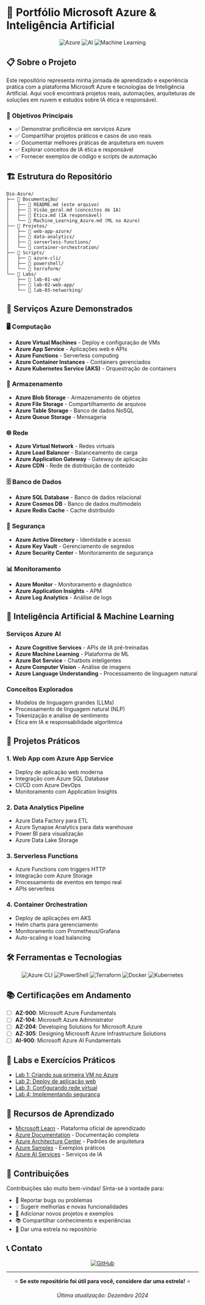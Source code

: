 # 🚀 Portfólio Microsoft Azure & Inteligência Artificial

<div align="center">

![Azure](https://img.shields.io/badge/Microsoft_Azure-0089D6?style=for-the-badge&logo=microsoft-azure&logoColor=white)
![AI](https://img.shields.io/badge/Artificial_Intelligence-000000?style=for-the-badge&logo=openai&logoColor=white)
![Machine Learning](https://img.shields.io/badge/Machine_Learning-FF6B6B?style=for-the-badge&logo=python&logoColor=white)

</div>

## 📋 Sobre o Projeto

Este repositório representa minha jornada de aprendizado e experiência prática com a plataforma Microsoft Azure e tecnologias de Inteligência Artificial. Aqui você encontrará projetos reais, automações, arquiteturas de soluções em nuvem e estudos sobre IA ética e responsável.

### 🎯 Objetivos Principais

- ✅ Demonstrar proficiência em serviços Azure
- ✅ Compartilhar projetos práticos e casos de uso reais
- ✅ Documentar melhores práticas de arquitetura em nuvem
- ✅ Explorar conceitos de IA ética e responsável
- ✅ Fornecer exemplos de código e scripts de automação

## 🏗️ Estrutura do Repositório

```
Dio-Azure/
├── 📁 Documentação/
│   ├── 📄 README.md (este arquivo)
│   ├── 📄 Visão_geral.md (conceitos de IA)
│   ├── 📄 Ética.md (IA responsável)
│   └── 📄 Machine_Learning_Azure.md (ML no Azure)
├── 📁 Projetos/
│   ├── 📁 web-app-azure/
│   ├── 📁 data-analytics/
│   ├── 📁 serverless-functions/
│   └── 📁 container-orchestration/
├── 📁 Scripts/
│   ├── 📁 azure-cli/
│   ├── 📁 powershell/
│   └── 📁 terraform/
└── 📁 Labs/
    ├── 📁 lab-01-vm/
    ├── 📁 lab-02-web-app/
    └── 📁 lab-03-networking/
```

## 🔧 Serviços Azure Demonstrados

### 🖥️ **Computação**
- **Azure Virtual Machines** - Deploy e configuração de VMs
- **Azure App Service** - Aplicações web e APIs
- **Azure Functions** - Serverless computing
- **Azure Container Instances** - Containers gerenciados
- **Azure Kubernetes Service (AKS)** - Orquestração de containers

### 💾 **Armazenamento**
- **Azure Blob Storage** - Armazenamento de objetos
- **Azure File Storage** - Compartilhamento de arquivos
- **Azure Table Storage** - Banco de dados NoSQL
- **Azure Queue Storage** - Mensageria

### 🌐 **Rede**
- **Azure Virtual Network** - Redes virtuais
- **Azure Load Balancer** - Balanceamento de carga
- **Azure Application Gateway** - Gateway de aplicação
- **Azure CDN** - Rede de distribuição de conteúdo

### 🗄️ **Banco de Dados**
- **Azure SQL Database** - Banco de dados relacional
- **Azure Cosmos DB** - Banco de dados multimodelo
- **Azure Redis Cache** - Cache distribuído

### 🔐 **Segurança**
- **Azure Active Directory** - Identidade e acesso
- **Azure Key Vault** - Gerenciamento de segredos
- **Azure Security Center** - Monitoramento de segurança

### 📊 **Monitoramento**
- **Azure Monitor** - Monitoramento e diagnóstico
- **Azure Application Insights** - APM
- **Azure Log Analytics** - Análise de logs

## 🤖 Inteligência Artificial & Machine Learning

### **Serviços Azure AI**
- **Azure Cognitive Services** - APIs de IA pré-treinadas
- **Azure Machine Learning** - Plataforma de ML
- **Azure Bot Service** - Chatbots inteligentes
- **Azure Computer Vision** - Análise de imagens
- **Azure Language Understanding** - Processamento de linguagem natural

### **Conceitos Explorados**
- Modelos de linguagem grandes (LLMs)
- Processamento de linguagem natural (NLP)
- Tokenização e análise de sentimento
- Ética em IA e responsabilidade algorítmica

## 🚀 Projetos Práticos

### 1. **Web App com Azure App Service**
- Deploy de aplicação web moderna
- Integração com Azure SQL Database
- CI/CD com Azure DevOps
- Monitoramento com Application Insights

### 2. **Data Analytics Pipeline**
- Azure Data Factory para ETL
- Azure Synapse Analytics para data warehouse
- Power BI para visualização
- Azure Data Lake Storage

### 3. **Serverless Functions**
- Azure Functions com triggers HTTP
- Integração com Azure Storage
- Processamento de eventos em tempo real
- APIs serverless

### 4. **Container Orchestration**
- Deploy de aplicações em AKS
- Helm charts para gerenciamento
- Monitoramento com Prometheus/Grafana
- Auto-scaling e load balancing

## 🛠️ Ferramentas e Tecnologias

<div align="center">

![Azure CLI](https://img.shields.io/badge/Azure_CLI-0078D4?style=for-the-badge&logo=microsoft-azure&logoColor=white)
![PowerShell](https://img.shields.io/badge/PowerShell-5391FE?style=for-the-badge&logo=PowerShell&logoColor=white)
![Terraform](https://img.shields.io/badge/Terraform-7B42BC?style=for-the-badge&logo=terraform&logoColor=white)
![Docker](https://img.shields.io/badge/Docker-2496ED?style=for-the-badge&logo=docker&logoColor=white)
![Kubernetes](https://img.shields.io/badge/Kubernetes-326CE5?style=for-the-badge&logo=kubernetes&logoColor=white)

</div>

## 📚 Certificações em Andamento

- [ ] **AZ-900**: Microsoft Azure Fundamentals
- [ ] **AZ-104**: Microsoft Azure Administrator
- [ ] **AZ-204**: Developing Solutions for Microsoft Azure
- [ ] **AZ-305**: Designing Microsoft Azure Infrastructure Solutions
- [ ] **AI-900**: Microsoft Azure AI Fundamentals

## 🧪 Labs e Exercícios Práticos

- [Lab 1: Criando sua primeira VM no Azure](./labs/lab-01-vm/)
- [Lab 2: Deploy de aplicação web](./labs/lab-02-web-app/)
- [Lab 3: Configurando rede virtual](./labs/lab-03-networking/)
- [Lab 4: Implementando segurança](./labs/lab-04-security/)

## 📖 Recursos de Aprendizado

- [Microsoft Learn](https://docs.microsoft.com/learn/) - Plataforma oficial de aprendizado
- [Azure Documentation](https://docs.microsoft.com/azure/) - Documentação completa
- [Azure Architecture Center](https://docs.microsoft.com/azure/architecture/) - Padrões de arquitetura
- [Azure Samples](https://github.com/Azure-Samples) - Exemplos práticos
- [Azure AI Services](https://azure.microsoft.com/services/ai/) - Serviços de IA

## 🤝 Contribuições

Contribuições são muito bem-vindas! Sinta-se à vontade para:

- 🐛 Reportar bugs ou problemas
- 💡 Sugerir melhorias e novas funcionalidades
- 📝 Adicionar novos projetos e exemplos
- 📚 Compartilhar conhecimento e experiências
- 🌟 Dar uma estrela no repositório

## 📞 Contato

<div align="center">


[![GitHub](https://img.shields.io/badge/GitHub-100000?style=for-the-badge&logo=github&logoColor=white)](https://github.com/Matheus-Henrique-D)


</div>

---

<div align="center">

⭐ **Se este repositório foi útil para você, considere dar uma estrela!** ⭐

*Última atualização: Dezembro 2024*

</div>
